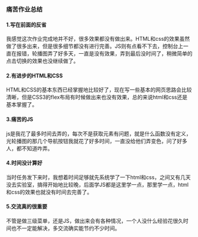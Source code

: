 ###                                                      痛苦作业总结

####  1.写在前面的反省

我感觉这次作业完成地并不好，很多效果都没有做出来。HTML和css的效果虽然做了很多出来，但是很多细节都没有进行完善。JS则有点看不下去，控制台上一直在报错，轮播图弄了好多天，一直是没有效果，弄到最后没时间了，稍微简单的点击切换的效果也没继续做了。

####  2.有进步的HTML和CSS

HTML和CSS的基本东西已经掌握地比较好了，现在写一些基本的网页思路会比较清晰，但是CSS3的flex布局有时候做出来也没有效果，总的来说html和css还是基本掌握了。

####  3.痛苦的JS

js是我花了最多时间去弄的，每次不是获取元素有问题，就是什么函数没有定义，光轮播图的那几个导航按钮我就花了好多时间，一直没给他们弄变色，问了好多人，都不知道咋弄。

####  4.时间没计算好

当时任务发下来时，我想着时间足够就先系统学了一下html和css，之间又有几天没去实验室，搞得开始地比较晚，后面学JS都是这里学一点，那里学一点，html和css的效果也就没有时间去完善了。

####  5.交流真的很重要

不管是做三级菜单，还是JS，做出来会有各种情况，一个人没什么经验花很久时间也不一定能解决，多交流确实能节约不少时间。









